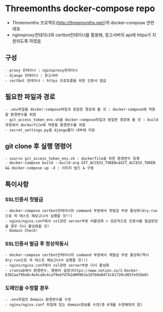 # Threemonths docker-compose repo
- Threemonths 프로젝트(http://threemonths.net/)의 docker-compose 관련 레포
- nginxproxy컨테이너와 certbot컨테이너를 활용해, 장고서버의 api에 https가 지원되도록 하였음

## 구성
    - proxy 컨테이너 : nginxproxy컨테이너
    - django 컨테이너 : 장고서버
    - certbot 컨테이너 : https 프로토콜을 위한 인증서 발급

## 필요한 파일과 경로
    - .env파일을 docker-compose파일과 동일한 경로에 둘 것 : docker-compose에 적용할 환경변수를 위함
    - git_access_token_env.sh을 docker-compose파일과 동일한 경로에 둘 것 : build과정에서 dockerfile에 적용할 환경변수를 위함
    - secret_settings.py을 django폴더 내부에 저장

## git clone 후 실행 명령어
    - source git_access_token_env.sh : dockerfile을 위한 환경변수 등록
    - docker-compose build --build-arg GIT_ACCESS_TOKEN=$GIT_ACCESS_TOKEN && docker-compose up -d : 이미지 빌드 & 구동


## 특이사항
### SSL인증서 첫발급
    - docker-compose certbot컨테이너의 command 부분에서 첫발급 부분 활성화(dry-run으로 꼭 테스트 해보고나서 실행할 것!!)
    - nginx/nginx.conf에서 ssl관련 server부분 비활성화 > 성공적으로 인증서를 발급받았을 경우 다시 활성화할 것!
    - Domain Check!

### SSL인증서 발급 후 정상작동시
    - docker-compose certbot컨테이너의 command 부분에서 재발급 부분 활성화(역시 dry-run으로 꼭 테스트 해보고나서 실행할 것!!)
    - nginx/nginx.conf에서 ssl관련 server부분 다시 활성화
    - crontab에서 환경변수, 명령어 설정(https://www.notion.so/1-Docker-b382aa799a8c4e4ca8c4caf9ebfd7b2d#9963a197b0a0473c81720cd837e919a8)
        

### 도메인을 수정할 경우
    - .env파일의 Domain 환경변수를 수정
    - nginx/nginx.conf 파일에 있는 domain정보를 수정(총 6개를 수정해줘야 함)
